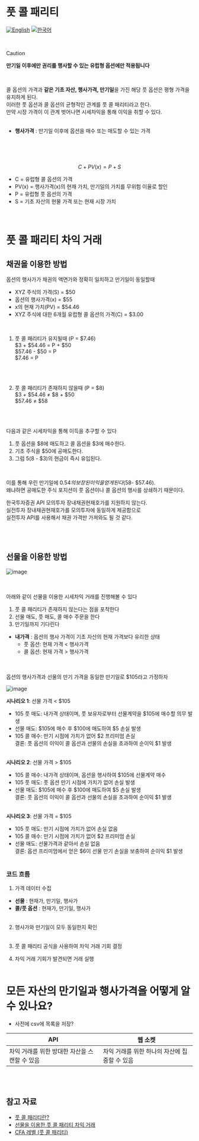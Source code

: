# 풋 콜 패리티
[![English](https://img.shields.io/badge/lang-English-blue.svg)](https://github.com/juho-creator/Investing/blob/main/EN/PutCallParity.md)
[![한국어](https://img.shields.io/badge/lang-한국어-red.svg)](https://github.com/juho-creator/Investing/blob/main/EN/PutCallParity.md)

</br>

> [!CAUTION]
> **만기일 이후에만 권리를 행사할 수 있는 유럽형 옵션에만 적용됩니다**

</br>

콜 옵션의 가격과 **같은 기초 자산, 행사가격, 만기일**을 가진 해당 풋 옵션은 평형 가격을 유지하게 된다. </br>
이러한 풋 옵션과 콜 옵션의 균형적인 관계를 풋 콜 패리티라고 한다.</br>
만약 시장 가격이 이 관계 벗어나면 시세차익을 통해 이익을 취할 수 있다.
</br></br>


- **행사가격** : 만기일 이후에 옵션을 매수 또는 매도할 수 있는 가격

 </br></br></br>
  
$$ C+PV(x)=P+S $$

- C = 유럽형 콜 옵션의 가격
- PV(x) = 행사가격(x)의 현재 가치, 만기일의 가치를 무위험 이율로 할인
- P = 유럽형 풋 옵션의 가격
- S = 기초 자산의 현물 가격 또는 현재 시장 가치
</br></br></br>

# 풋 콜 패리티 차익 거래
## 채권을 이용한 방법 

 옵션의 행사가가 채권의 액면가와 정확히 일치하고 만기일이 동일할때
- XYZ 주식의 가격(S) = $50
- 옵션의 행사가격(x) = $55
- x의 현재 가치(PV) = $54.46
- XYZ 주식에 대한 6개월 유럽형 콜 옵션의 가격(C) = $3.00

</br>

1. 풋 콜 패리티가 유지될때 (P = $7.46)</br>
$3 + $54.46 = P + $50 </br>
$57.46 - $50 = P </br>
$7.46 = P </br>
</br>
</br>


2. 풋 콜 패리티가 존재하지 않을때 (P = $8)</br>
$3 + $54.46 ≠ $8 + $50 </br>
$57.46 ≠ $58 </br>
</br>
</br>

다음과 같은 시세차익을 통해 이득을 추구할 수 있다 
1. 풋 옵션을 $8에 매도하고 콜 옵션을 $3에 매수한다.  
2. 기초 주식을 $50에 공매도한다.
3. 그럼 $5($8 - $3)의 현금이 즉시 유입된다.
</br>

이를 통해 우린 만기일에 $0.54의 보장된 이익을 얻게 된다($58- $57.46).</br>
왜냐하면 공매도한 주식 포지션이 풋 옵션이나 콜 옵션의 행사를 상쇄하기 때문이다.

한국투자증권 API 모의투자 장내채권현재호가를 지원하지 않는다. </br>
실전투자 장내채권현재호가를 모의투자에 동일하게 제공함으로</br>
실전투자 API를 사용해서 채권 가격만 가져와도 될 것 같다.
</br></br></br></br>

## 선물을 이용한 방법
![image](https://github.com/user-attachments/assets/882a7b6e-6f45-42f1-9399-9aebe1842d53)
</br></br></br>

아래와 같이 선물을 이용한 시세차익 거래를 진행해볼 수 있다
1. 풋 콜 패리티가 존재하지 않는다는 점을 포착한다
2. 선물 매도, 풋 매도, 콜 매수 주문을 한다
3. 만기일까지 기다린다

- **내가격** :  옵션의 행사 가격이 기초 자산의 현재 가격보다 유리한 상태
    - 풋 옵션: 현재 가격 < 행사가격
    - 콜 옵션: 현재 가격 > 행사가격
</br></br></br>


옵션의 행사가격과 선물의 만기 가격을 동일한 만기일로 $105라고 가정하자
</br>

![image](https://github.com/user-attachments/assets/e63a7a87-57a9-4d7c-b651-852edf2fa3d3)

**시나리오 1**: 선물 가격 < $105  
- 105 풋 매도: 내가격 상태이며, 풋 보유자로부터 선물계약을 $105에 매수할 의무 발생  
- 선물 매도: $105에 매수 후 $100에 매도하여 $5 손실 발생  
- 105 콜 매수: 만기 시점에 가치가 없어 $2 프리미엄 손실  
결론: 풋 옵션의 이익이 콜 옵션과 선물의 손실을 초과하여 순이익 $1 발생
</br></br>

**시나리오 2**: 선물 가격 > $105  
- 105 콜 매수: 내가격 상태이며, 옵션을 행사하여 $105에 선물계약 매수  
- 105 풋 매도: 풋 옵션 만기 시점에 가치가 없어 손실 발생  
- 선물 매도: $105에 매수 후 $100에 매도하여 $5 손실 발생  
결론: 풋 옵션의 이익이 콜 옵션과 선물의 손실을 초과하여 순이익 $1 발생
</br></br>

**시나리오 3**: 선물 가격 = $105  
- 105 풋 매도: 만기 시점에 가치가 없어 손실 없음  
- 105 콜 매수: 만기 시점에 가치가 없어 $2 프리미엄 손실  
- 선물 매도: 선물가격과 같아서 손실 없음  
결론: 옵션 프리미엄에서 얻은 $6이 선물 만기 손실을 보충하여 순이익 $1 발생
</br></br>

### 코드 흐름
1. 가격 데이터 수집
- **선물** :  현재가, 만기일, 행사가
- **콜/풋 옵션** : 현재가, 만기일, 행사가
</br></br>

2. 행사가와 만기일이 모두 동일한지 확인
</br></br>

3. 풋 콜 패리티 공식을 사용하여 차익 거래 기회 결정
   
4. 차익 거래 기회가 발견되면 거래 실행
</br></br>

# 모든 자산의 만기일과 행사가격을 어떻게 알 수 있나요?
- 사전에 csv에 목록을 저장?

| API | 웹 소켓 | 
| -------- | -------- |
| 차익 거래를 위한 방대한 자산을 스캔할 수 있음 | 차익 거래를 위한 하나의 자산에 집중할 수 있음 |

</br></br>

## 참고 자료
- [풋 콜 패리티란?](https://www.investopedia.com/terms/p/putcallparity.asp)
- [선물을 이용한 풋 콜 패리티 차익 거래](https://www.cmegroup.com/education/courses/introduction-to-options/put-call-parity.html)
- [CFA 레벨 (풋 콜 패리티)](https://www.youtube.com/watch?v=SbkvkU7-dEA&ab_channel=PrepNuggets)
